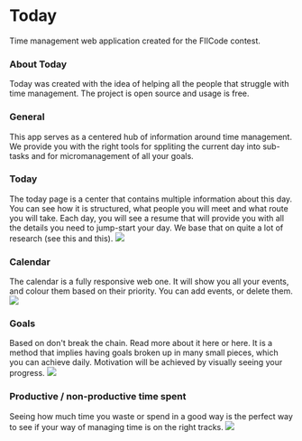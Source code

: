# Today
Time management web application created for the FIICode contest.

### About Today
Today was created with the idea of helping all the people that struggle with time management. The project is open source and usage is free.

### General
This app serves as a centered hub of information around time management. We provide you with the right tools for sppliting the current day into sub-tasks and for micromanagement of all your goals.

### Today
The today page is a center that contains multiple information about this day. You can see how it is structured, what people you will meet and what route you will take. Each day, you will see a resume that will provide you with all the details you need to jump-start your day. We base that on quite a lot of research (see this and this).
![](http://i.imgur.com/rSDSqRg.png)

### Calendar
The calendar is a fully responsive web one. It will show you all your events, and colour them based on their priority. You can add events, or delete them.
![](http://i.imgur.com/1lJLuod.png)

### Goals
Based on don't break the chain. Read more about it here or here. It is a method that implies having goals broken up in many small pieces, which you can achieve daily. Motivation will be achieved by visually seeing your progress.
![](http://i.imgur.com/BR4UO7O.png)

### Productive / non-productive time spent
Seeing how much time you waste or spend in a good way is the perfect way to see if your way of managing time is on the right tracks.
![](http://i.imgur.com/OrKlZWZ.png)
